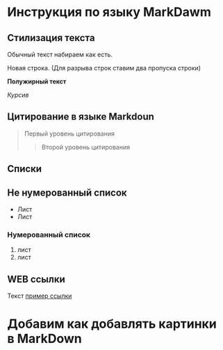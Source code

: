# Инструкция по языку MarkDawm

## Стилизация текста

Обычный текст набираем как есть.

Новая строка. (Для разрыва строк ставим два пропуска строки)

**Полужирный текст**

*Курсив*

## Цитирование в языке Markdoun

> Первый уровень цитирования
>> Второй уровень цитирования

## Списки

## Не нумерованный список

* Лист
* Лист

### Нумерованный список
1. лист
2. лист

## WEB ссылки
Текст [пример ссылки](http.example.com "Всплывающая подсказка")

# Добавим как добавлять картинки в MarkDown
